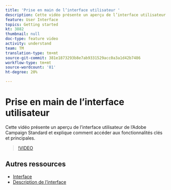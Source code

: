 ```yaml
---
title: 'Prise en main de l’interface utilisateur '
description: Cette vidéo présente un aperçu de l’interface utilisateur de l’Adobe Campaign Standard ainsi que les principales fonctionnalités et fonctionnalités.
feature: User Interface
topics: Getting started
kt: 3882
thumbnail: null
doc-type: feature video
activity: understand
team: TM
translation-type: tm+mt
source-git-commit: 381e1873293b8e7ab9331529acc0a3a1d42b7486
workflow-type: tm+mt
source-wordcount: '81'
ht-degree: 20%

---
```



# Prise en main de l’interface utilisateur

Cette vidéo présente un aperçu de l’interface utilisateur de l’Adobe Campaign Standard et explique comment accéder aux fonctionnalités clés et principales.

>[!VIDEO](https://video.tv.adobe.com/v/18469?quality=12)

## Autres ressources

* [Interface](https://docs.adobe.com/content/help/en/campaign-standard/using/getting-started/discovering-the-interface/about-the-interface.html)
* [Description de l’interface](https://docs.adobe.com/content/help/fr-FR/campaign-standard/using/getting-started/discovering-the-interface/interface-description.html)
